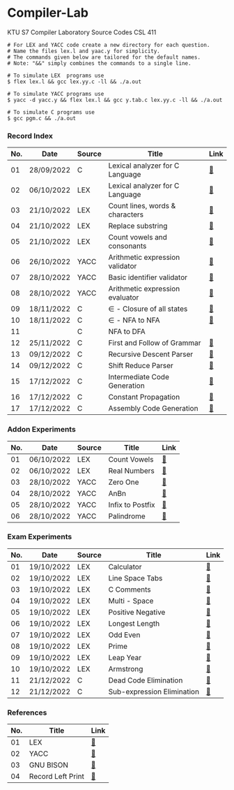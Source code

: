 # Compiler-Lab
KTU S7 Compiler Laboratory Source Codes CSL 411

```console
# For LEX and YACC code create a new directory for each question.
# Name the files lex.l and yaac.y for simplicity.
# The commands given below are tailored for the default names.
# Note: "&&" simply combines the commands to a single line.

# To simulate LEX  programs use 
$ flex lex.l && gcc lex.yy.c -ll && ./a.out

# To simulate YACC programs use 
$ yacc -d yacc.y && flex lex.l && gcc y.tab.c lex.yy.c -ll && ./a.out

# To simulate C programs use
$ gcc pgm.c && ./a.out
```


### Record Index
| No. | Date       | Source | Title                          |  Link                                                                                |
| --- | ---------- | ------ | -------------------------------| -------------------------------------------------------------------------------------|
| 01  | 28/09/2022 | C      | Lexical analyzer for C Language|  [🔗](https://github.com/EmmanuelJojy/Compiler-Lab/blob/main/e01_lexical/p1_v1.c)    |
| 02  | 06/10/2022 | LEX    | Lexical analyzer for C Language|  [🔗](https://github.com/EmmanuelJojy/Compiler-Lab/blob/main/e02_lex/lexical/lex.l)  |
| 03  | 21/10/2022 | LEX    | Count lines, words & characters|  [🔗](https://github.com/EmmanuelJojy/Compiler-Lab/blob/main/e02_lex/line_word/lex.l)|
| 04  | 21/10/2022 | LEX    | Replace substring              |  [🔗](https://github.com/EmmanuelJojy/Compiler-Lab/blob/main/e02_lex/substr/lex.l)   |
| 05  | 21/10/2022 | LEX    | Count vowels and consonants    |  [🔗](https://github.com/EmmanuelJojy/Compiler-Lab/blob/main/e02_lex/vowcon/lex.l)   |
| 06  | 26/10/2022 | YACC   | Arithmetic expression validator|  [🔗](https://github.com/EmmanuelJojy/Compiler-Lab/tree/main/e03_yacc/arithmetic)    |
| 07  | 28/10/2022 | YACC   | Basic identifier validator     |  [🔗](https://github.com/EmmanuelJojy/Compiler-Lab/tree/main/e03_yacc/identifier)    |
| 08  | 28/10/2022 | YACC   | Arithmetic expression evaluator|  [🔗](https://github.com/EmmanuelJojy/Compiler-Lab/tree/main/e03_yacc/evaluvator)    |
| 09  | 18/11/2022 | C      | ∈ - Closure of all states      |  [🔗](https://github.com/EmmanuelJojy/Compiler-Lab/tree/main/e04_eps/eps.c)          |
| 10  | 18/11/2022 | C      | ∈ - NFA to NFA                 |  [🔗](https://github.com/EmmanuelJojy/Compiler-Lab/tree/main/e05_enfa/enfa.c)        |
| 11  |            | C      | NFA to DFA                     |                                                                                      |
| 12  | 25/11/2022 | C      | First and Follow of Grammar    |  [🔗](https://github.com/EmmanuelJojy/Compiler-Lab/tree/main/e07_fifo/fifo.c)        |
| 13  | 09/12/2022 | C      | Recursive Descent Parser       |  [🔗](https://github.com/EmmanuelJojy/Compiler-Lab/tree/main/e08_rdp/rdp.c)          |
| 14  | 09/12/2022 | C      | Shift Reduce Parser            |  [🔗](https://github.com/EmmanuelJojy/Compiler-Lab/tree/main/e09_srp/srp.c)          |
| 15  | 17/12/2022 | C      | Intermediate Code Generation   |  [🔗](https://github.com/EmmanuelJojy/Compiler-Lab/tree/main/e10_icg/icg.c)          |
| 16  | 17/12/2022 | C      | Constant Propagation           |  [🔗](https://github.com/EmmanuelJojy/Compiler-Lab/tree/main/e11_opt/const-prop/cp.c)|
| 17  | 17/12/2022 | C      | Assembly Code Generation       |  [🔗](https://github.com/EmmanuelJojy/Compiler-Lab/tree/main/e12_assembly/assembly.c)|

### Addon Experiments
| No. | Date       | Source | Title            | Link                                                                              |
| --- | ---------- | ------ | ---------------- | ----------------------------------------------------------------------------------|
| 01  | 06/10/2022 | LEX    | Count Vowels     | [🔗](https://github.com/EmmanuelJojy/Compiler-Lab/blob/main/e02_lex/vowcon/lex.l) |
| 02  | 06/10/2022 | LEX    | Real Numbers     | [🔗](https://github.com/EmmanuelJojy/Compiler-Lab/blob/main/e02_lex/real/lex.l)   |
| 03  | 28/10/2022 | YACC   | Zero One         | [🔗](https://github.com/EmmanuelJojy/Compiler-Lab/tree/main/e03_yacc/addon/01)    |
| 04  | 28/10/2022 | YACC   | AnBn             | [🔗](https://github.com/EmmanuelJojy/Compiler-Lab/tree/main/e03_yacc/addon/anbn)  |
| 05  | 28/10/2022 | YACC   | Infix to Postfix | [🔗](https://github.com/EmmanuelJojy/Compiler-Lab/tree/main/e03_yacc/addon/inpost)|
| 06  | 28/10/2022 | YACC   | Palindrome       | [🔗](https://github.com/EmmanuelJojy/Compiler-Lab/tree/main/e03_yacc/addon/palin) |

### Exam Experiments

| No. | Date       | Source | Title                     |  Link                                                                                 |
| --- | ---------- | ------ | --------------------------| ------------------------------------------------------------------------------------- |
| 01  | 19/10/2022 | LEX    | Calculator                |  [🔗](https://github.com/EmmanuelJojy/Compiler-Lab/tree/main/e02_lex/exam/q01/lex.l)  |
| 02  | 19/10/2022 | LEX    | Line Space Tabs           |  [🔗](https://github.com/EmmanuelJojy/Compiler-Lab/tree/main/e02_lex/exam/q02/lex.l)  |
| 03  | 19/10/2022 | LEX    | C Comments                |  [🔗](https://github.com/EmmanuelJojy/Compiler-Lab/tree/main/e02_lex/exam/q03/lex.l)  |
| 04  | 19/10/2022 | LEX    | Multi - Space             |  [🔗](https://github.com/EmmanuelJojy/Compiler-Lab/tree/main/e02_lex/exam/q04/lex.l)  |
| 05  | 19/10/2022 | LEX    | Positive Negative         |  [🔗](https://github.com/EmmanuelJojy/Compiler-Lab/tree/main/e02_lex/exam/q05/lex.l)  |
| 06  | 19/10/2022 | LEX    | Longest Length            |  [🔗](https://github.com/EmmanuelJojy/Compiler-Lab/tree/main/e02_lex/exam/q06/lex.l)  |
| 07  | 19/10/2022 | LEX    | Odd Even                  |  [🔗](https://github.com/EmmanuelJojy/Compiler-Lab/tree/main/e02_lex/exam/q07/lex.l)  |
| 08  | 19/10/2022 | LEX    | Prime                     |  [🔗](https://github.com/EmmanuelJojy/Compiler-Lab/tree/main/e02_lex/exam/q08/lex.l)  |
| 09  | 19/10/2022 | LEX    | Leap Year                 |  [🔗](https://github.com/EmmanuelJojy/Compiler-Lab/tree/main/e02_lex/exam/q09/lex.l)  |
| 10  | 19/10/2022 | LEX    | Armstrong                 |  [🔗](https://github.com/EmmanuelJojy/Compiler-Lab/tree/main/e02_lex/exam/q10/lex.l)  |
| 11  | 21/12/2022 | C      | Dead Code Elimination     |  [🔗](https://github.com/EmmanuelJojy/Compiler-Lab/tree/main/e11_opt/dead-code/de.c)  |
| 12  | 21/12/2022 | C      | Sub-expression Elimination|  [🔗](https://github.com/EmmanuelJojy/Compiler-Lab/tree/main/e11_opt/subex-elim/se.c) |   

### References
| No. | Title               | Link                                                                            |
| --- | ------------------- | --------------------------------------------------------------------------------|
| 01  | LEX                 | [🔗](https://github.com/EmmanuelJojy/Compiler-Lab/blob/main/references/lex.pdf) |
| 02  | YACC                | [🔗](https://github.com/EmmanuelJojy/Compiler-Lab/blob/main/references/yacc.pdf)|
| 03  | GNU BISON           | [🔗](https://www.gnu.org/software/bison/manual/bison.html)                      |
| 04  | Record Left Print   | [📄](https://github.com/EmmanuelJojy/Compiler-Lab/tree/main/references/lab_print.docx)                      |
